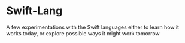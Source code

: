 Swift-Lang
==========

A few experimentations with the Swift languages either to learn how it works today, or explore possible ways it might work tomorrow


